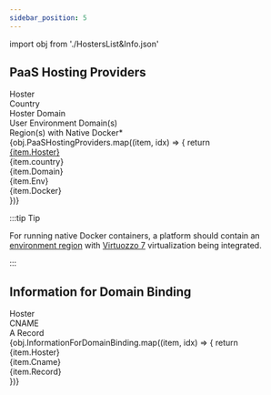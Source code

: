 ```yaml
---
sidebar_position: 5
---
```


import obj from './HostersList&Info.json'

## PaaS Hosting Providers

<div style={{
        width: '100%',
        margin: '0 0 5rem 0',
        borderRadius: '7px',
        overflow: 'hidden',
    }} className="table_container">
    <div>
        <div style={{
            width: '100%',
            height: 'auto',
            border: '1px solid var(--ifm-toc-border-color)',
            display: 'grid', 
            fontWeight: '500',
            color: 'var(--table-color-primary)',
            background: 'var(--table-bg-primary-t2)', 
            gridTemplateColumns: '1fr 0.6fr 1fr 1fr 1fr',
            overflow: 'hidden',
        }}>
            <div style={{
                display: 'flex', 
                alignItems: 'center', 
                justifyContent: 'center',
                padding: '20px',
                wordBreak: 'break-all',
                borderRight: '1px solid var(--ifm-toc-border-color)',
            }}>
                Hoster
            </div>
            <div style={{
                display: 'flex', 
                alignItems: 'center', 
                justifyContent: 'center',
                padding: '20px',
                borderRight: '1px solid var(--ifm-toc-border-color)',
                wordBreak: 'break-all'
            }}>
               Country
            </div>
            <div style={{
                display: 'flex', 
                alignItems: 'center', 
                justifyContent: 'center',
                padding: '20px',
                borderRight: '1px solid var(--ifm-toc-border-color)',
                wordBreak: 'break-all'
            }}>
                Hoster Domain
            </div> 
            <div style={{
                display: 'flex', 
                alignItems: 'center', 
                justifyContent: 'center',
                padding: '20px',
                borderRight: '1px solid var(--ifm-toc-border-color)',
                wordBreak: 'break-all'
            }}>
                User Environment Domain(s)
            </div>
            <div style={{
                display: 'flex', 
                alignItems: 'center', 
                justifyContent: 'center',
                padding: '0 20px',
                borderRight: '1px solid var(--ifm-toc-border-color)',
                wordBreak: 'break-all'
            }}>
                Region(s) with Native Docker*
            </div>
        </div>
        {obj.PaaSHostingProviders.map((item, idx) => {
          return <div key={idx} style={{
            width: '100%',
            height: 'auto',
            border: '1px solid var(--ifm-toc-border-color)',
            display: 'grid', 
           gridTemplateColumns: '1fr 0.6fr 1fr 1fr 1fr',
            fontWeight: '400',
        }}>
            <div style={{
                padding: '20px',
                borderRight: '1px solid var(--ifm-toc-border-color)',
                background: 'var(--table-bg-primary-t1)',
                display: 'flex', 
                alignItems: 'center', 
                justifyContent: 'flex-start',
                wordBreak: 'break-all',
                padding: '20px',
            }}>
                <a href="/">
                    {item.Hoster}
                </a>
            </div>
            <div style={{
                display: 'flex', 
                alignItems: 'center', 
                justifyContent: 'center',
                padding: '20px',
                wordBreak: 'break-all'
            }}>
                {item.country}
            </div>
            <div style={{
                wordBreak: 'break-all',
                 padding: '20px',
            }}>
                {item.Domain}
            </div>
            <div style={{
                wordBreak: 'break-all',
                 padding: '20px',
            }}>
                {item.Env}
            </div>
            <div style={{
                wordBreak: 'break-all',
                padding: '20px',
            }}>
                {item.Docker}
            </div>
        </div>
        })}
    </div>
</div>

:::tip Tip

For running native Docker containers, a platform should contain an [environment region](1) with [Virtuozzo 7](1) virtualization being integrated.

:::

## Information for Domain Binding

<div style={{
        width: '100%',
        margin: '0 0 5rem 0',
        borderRadius: '7px',
        overflow: 'hidden',
    }} className="table_container">
    <div>
        <div style={{
            width: '100%',
            height: 'auto',
            border: '1px solid var(--ifm-toc-border-color)',
            display: 'grid', 
            fontWeight: '500',
            color: 'var(--table-color-primary)',
            background: 'var(--table-bg-primary-t2)', 
            gridTemplateColumns: '1fr 2fr 1fr',
            overflow: 'hidden',
        }}>
            <div style={{
                display: 'flex', 
                alignItems: 'center', 
                justifyContent: 'center',
                padding: '20px',
                wordBreak: 'break-all',
                borderRight: '1px solid var(--ifm-toc-border-color)',
            }}>
                Hoster
            </div>
            <div style={{
                display: 'flex', 
                alignItems: 'center', 
                justifyContent: 'center',
                padding: '20px',
                borderRight: '1px solid var(--ifm-toc-border-color)',
                wordBreak: 'break-all'
            }}>
               CNAME
            </div>
            <div style={{
                display: 'flex', 
                alignItems: 'center', 
                justifyContent: 'center',
                padding: '20px',
                borderRight: '1px solid var(--ifm-toc-border-color)',
                wordBreak: 'break-all'
            }}>
                A Record
            </div> 
        </div>
        {obj.InformationForDomainBinding.map((item, idx) => {
          return <div key={idx} style={{
            width: '100%',
            height: 'auto',
            border: '1px solid var(--ifm-toc-border-color)',
            display: 'grid', 
            gridTemplateColumns: '1fr 2fr 1fr',
            fontWeight: '400',
        }}>
            <div style={{
                padding: '20px',
                borderRight: '1px solid var(--ifm-toc-border-color)',
                background: 'var(--table-bg-primary-t1)',
                display: 'flex', 
                alignItems: 'center', 
                justifyContent: 'flex-start',
                wordBreak: 'break-all',
                padding: '20px',
            }}>
                {item.Hoster}
            </div>
            <div style={{
                padding: '20px',
                wordBreak: 'break-all'
            }}>
                {item.Cname}
            </div>
            <div style={{
                wordBreak: 'break-all',
                 padding: '20px',
            }}>
                {item.Record}
            </div>
        </div> 
        })}
    </div> 
</div>
